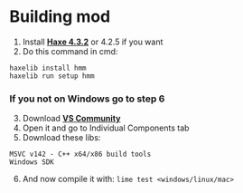 # Building mod
1. Install [**Haxe 4.3.2**](https://haxe.org/download/version/4.3.2/) or 4.2.5 if you want
2. Do this command in cmd:
```
haxelib install hmm
haxelib run setup hmm
```
### If you not on Windows go to step 6
3. Download [**VS Community**](https://visualstudio.microsoft.com/downloads/)
4. Open it and go to Individual Components tab
5. Download these libs:
```
MSVC v142 - C++ x64/x86 build tools
Windows SDK
```
6. And now compile it with: `lime test <windows/linux/mac>`